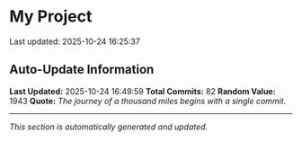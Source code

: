 # My Project


Last updated: 2025-10-24 16:25:37


















































































## Auto-Update Information

**Last Updated:** 2025-10-24 16:49:59
**Total Commits:** 82
**Random Value:** 1943
**Quote:** _The journey of a thousand miles begins with a single commit._

---
_This section is automatically generated and updated._